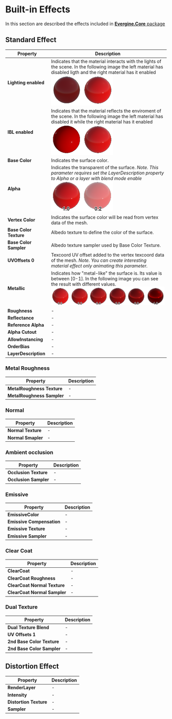 # Built-in Effects
In this section are described the effects included in [**Evergine.Core** package](../evergine_studio/packages.md)

## Standard Effect

|Property                       | Description |
|-------------------------------|-------------|
| **Lighting enabled**          | Indicates that the material interacts with the lights of the scene. In the following image the left material has disabled ligth and the right material has it enabled <br> ![Light off/on](images/DefaultMaterialLightOnOff.png)|
| **IBL enabled**               | Indicates that the material reflects the enviroment of the scene. In the following image the left material has disabled it while the right material has it enabled <br> ![IBL off/on](images/DefaultMaterialIBLOnOff.png)|
| **Base Color**                | Indicates the surface color.  |
| **Alpha**                     | Indicates the transparent of the surface. _Note. This parameter requires set the LayerDescription property to Alpha or a layer with blend mode enable_ <br> ![Alpha values](images/DefaultMaterialAlphaOnOff.png) |
| **Vertex Color**              | Indicates the surface color will be read from vertex data of the mesh. |
| **Base Color Texture**        | Albedo texture to define the color of the surface. |
| **Base Color Sampler**        | Albedo texture sampler used by Base Color Texture. |
| **UVOffsets 0**               | Texcoord UV offset added to the vertex texcoord data of the mesh. _Note. You can create interesting material effect only animating this parameter._|
| **Metallic**                  | Indicates how "metal-like" the surface is. Its value is between [0-1]. In the following image you can see the result with different values. <br> ![Metallic values](images/DefaultMaterialMetallic.png) |
| **Roughness**                 | - |
| **Reflectance**               | - |
| **Reference Alpha**           | - |
| **Alpha Cutout**              | - |
| **AllowInstancing**           | - |
| **OrderBias**                 | - |
| **LayerDescription**          | - |

### Metal Roughness
|Property                       | Description |
|-------------------------------|-------------|
| **MetalRoughness Texture**    | - |
| **MetalRoughness Sampler**    | - |

### Normal

|Property                       | Description |
|-------------------------------|-------------|
| **Normal Texture**            | - |
| **Normal Smapler**            | - |

### Ambient occlusion

|Property                       | Description |
|-------------------------------|-------------|
| **Occlusion Texture**         | - |
| **Occlusion Sampler**         | - |

### Emissive

|Property                       | Description |
|-------------------------------|-------------|
| **EmissiveColor**             | - |
| **Emissive Compensation**     | - |
| **Emissive Texture**          | - |
| **Emissive Sampler**          | - |

### Clear Coat

|Property                       | Description |
|-------------------------------|-------------|
| **ClearCoat**                 | - |
| **ClearCoat Roughness**       | - |
| **ClearCoat Normal Texture**  | - |
| **ClearCoat Normal Sampler**  | - |

### Dual Texture

|Property                       | Description |
|-------------------------------|-------------|
| **Dual Texture Blend**        | - |
| **UV Offsets 1**              | - |
| **2nd Base Color Texture**    | - |
| **2nd Base Color Sampler**    | - |


## Distortion Effect

|Property                       | Description |
|-------------------------------|-------------|
| **RenderLayer**               | - |
| **Intensity**                 | - |
| **Distortion Texture**        | - |
| **Sampler**                   | - |